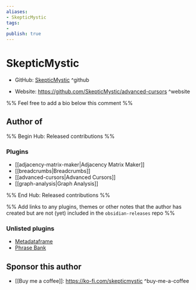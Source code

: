 ```yaml
---
aliases:
- SkepticMystic
tags:
- 
publish: true
---
```


# SkepticMystic

- GitHub: [SkepticMystic](https://github.com/SkepticMystic/) ^github
<!-- - Discord: `@` ^discord-->
- Website: <https://github.com/SkepticMystic/advanced-cursors> ^website
<!-- - [[Publish sites|Publish site]]: ^publish-->

%% Feel free to add a bio below this comment %%


## Author of

%% Begin Hub: Released contributions %%
### Plugins
- [[adjacency-matrix-maker|Adjacency Matrix Maker]]
- [[breadcrumbs|Breadcrumbs]]
- [[advanced-cursors|Advanced Cursors]]
- [[graph-analysis|Graph Analysis]]

%% End Hub: Released contributions %%

%% Add links to any plugins, themes or other notes that the author has created but are not (yet) included in the `obsidian-releases` repo %%

### Unlisted plugins

- [Metadataframe](https://github.com/SkepticMystic/metadataframe)
- [Phrase Bank](https://github.com/SkepticMystic/Phrase-Bank)

<!--
### Others

- 
-->

## Sponsor this author

- [[Buy me a coffee]]: <https://ko-fi.com/skepticmystic> ^buy-me-a-coffee

<!--
- [[GitHub sponsors]]: [Sponsor @argenos on GitHub Sponsors](https://github.com/sponsors/argenos) ^github-sponsor
- [[PayPal]]: ^paypal
- [[Patreon]]: ^patreon

-->

<!--
## Follow this author

- [[YouTube Channels|On YouTube]]: ^youtube
- Twitter: ^twitter
- ...
-->
